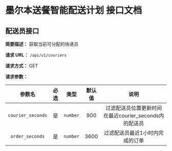 # 墨尔本送餐智能配送计划 接口文档

## 配送员接口
**简要描述：** 获取当前可分配的快递员
   
**请求 URL：** `/api/v1/couriers`
   
**请求方式：** GET
   
**请求参数：**

| 参数名 | 必选 | 类型 | 默认值 | 说明 |
|:----:|:---:|:-----:|:-----:|:-----:|
| `courier_seconds` | 是 | `number` | 900 | 过滤配送员位置更新时间在最近courier_seconds内的配送员 |
| `order_seconds` | 是 | `number` | 3600 | 过滤配送员最近1小时内完成的订单 |

